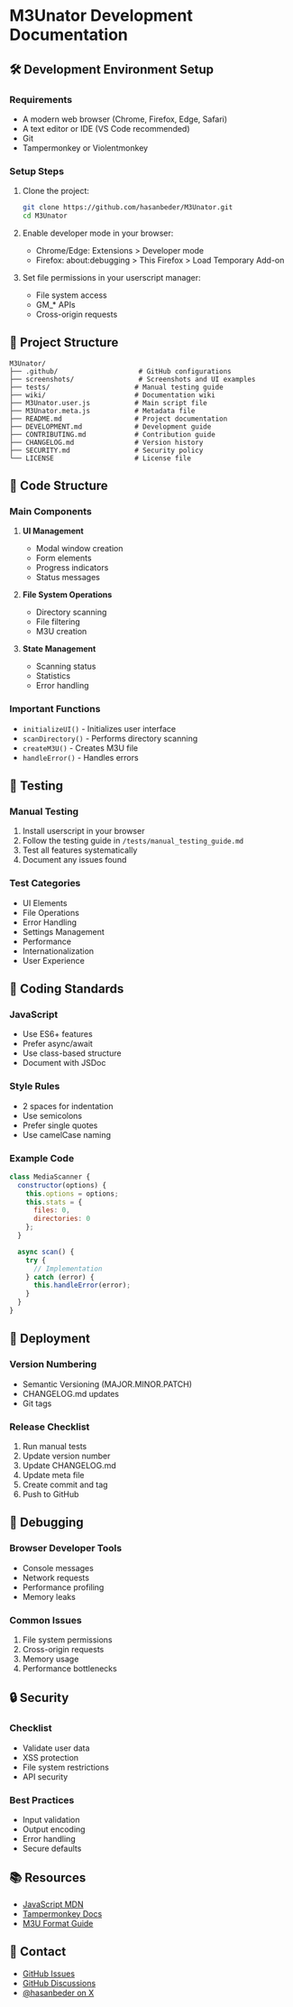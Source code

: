 # M3Unator Development Documentation

## 🛠️ Development Environment Setup

### Requirements

* A modern web browser (Chrome, Firefox, Edge, Safari)
* A text editor or IDE (VS Code recommended)
* Git
* Tampermonkey or Violentmonkey

### Setup Steps

1. Clone the project:
   ```bash
   git clone https://github.com/hasanbeder/M3Unator.git
   cd M3Unator
   ```

2. Enable developer mode in your browser:
   * Chrome/Edge: Extensions > Developer mode
   * Firefox: about:debugging > This Firefox > Load Temporary Add-on

3. Set file permissions in your userscript manager:
   * File system access
   * GM_* APIs
   * Cross-origin requests

## 📁 Project Structure

```
M3Unator/
├── .github/                    # GitHub configurations
├── screenshots/                # Screenshots and UI examples
├── tests/                     # Manual testing guide
├── wiki/                      # Documentation wiki
├── M3Unator.user.js           # Main script file
├── M3Unator.meta.js           # Metadata file
├── README.md                  # Project documentation
├── DEVELOPMENT.md             # Development guide
├── CONTRIBUTING.md            # Contribution guide
├── CHANGELOG.md               # Version history
├── SECURITY.md                # Security policy
└── LICENSE                    # License file
```

## 🔧 Code Structure

### Main Components

1. **UI Management**
   * Modal window creation
   * Form elements
   * Progress indicators
   * Status messages

2. **File System Operations**
   * Directory scanning
   * File filtering
   * M3U creation

3. **State Management**
   * Scanning status
   * Statistics
   * Error handling

### Important Functions

* `initializeUI()` - Initializes user interface
* `scanDirectory()` - Performs directory scanning
* `createM3U()` - Creates M3U file
* `handleError()` - Handles errors

## 🧪 Testing

### Manual Testing

1. Install userscript in your browser
2. Follow the testing guide in `/tests/manual_testing_guide.md`
3. Test all features systematically
4. Document any issues found

### Test Categories

* UI Elements
* File Operations
* Error Handling
* Settings Management
* Performance
* Internationalization
* User Experience

## 📝 Coding Standards

### JavaScript

* Use ES6+ features
* Prefer async/await
* Use class-based structure
* Document with JSDoc

### Style Rules

* 2 spaces for indentation
* Use semicolons
* Prefer single quotes
* Use camelCase naming

### Example Code

```javascript
class MediaScanner {
  constructor(options) {
    this.options = options;
    this.stats = {
      files: 0,
      directories: 0
    };
  }

  async scan() {
    try {
      // Implementation
    } catch (error) {
      this.handleError(error);
    }
  }
}
```

## 🚀 Deployment

### Version Numbering

* Semantic Versioning (MAJOR.MINOR.PATCH)
* CHANGELOG.md updates
* Git tags

### Release Checklist

1. Run manual tests
2. Update version number
3. Update CHANGELOG.md
4. Update meta file
5. Create commit and tag
6. Push to GitHub

## 🐛 Debugging

### Browser Developer Tools

* Console messages
* Network requests
* Performance profiling
* Memory leaks

### Common Issues

1. File system permissions
2. Cross-origin requests
3. Memory usage
4. Performance bottlenecks

## 🔒 Security

### Checklist

* Validate user data
* XSS protection
* File system restrictions
* API security

### Best Practices

* Input validation
* Output encoding
* Error handling
* Secure defaults

## 📚 Resources

* [JavaScript MDN](https://developer.mozilla.org/en-US/docs/Web/JavaScript)
* [Tampermonkey Docs](https://www.tampermonkey.net/documentation.php)
* [M3U Format Guide](wiki/M3U-Format.md)

## 🤝 Contact

* [GitHub Issues](https://github.com/hasanbeder/M3Unator/issues)
* [GitHub Discussions](https://github.com/hasanbeder/M3Unator/discussions)
* [@hasanbeder on X](https://x.com/hasanbeder)